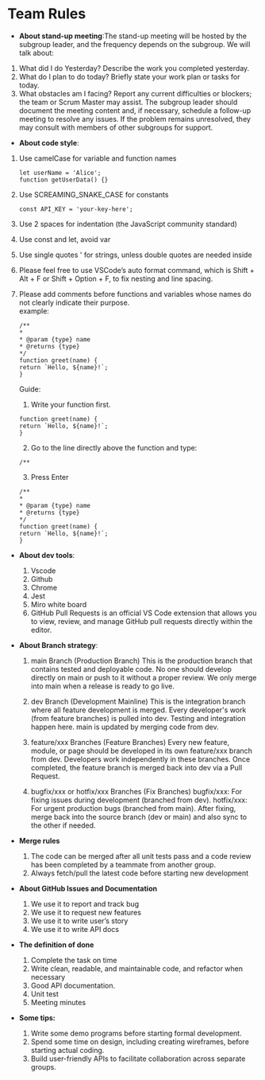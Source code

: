 # Team Rules
- **About stand-up meeting**:The stand-up meeting will be hosted by the subgroup leader, and the frequency depends on the subgroup. 
We will talk about:
1. What did I do Yesterday? Describe the work you completed yesterday.
2. What do I plan to do today? Briefly state your work plan or tasks for today.
3. What obstacles am I facing? Report any current difficulties or blockers; the team or Scrum Master may assist.
The subgroup leader should document the meeting content and, if necessary, schedule a follow-up meeting to resolve any issues. If the problem remains unresolved, they may consult with members of other subgroups for support.
- **About code style**:
1. Use camelCase for variable and function names
    ```
    let userName = 'Alice';
    function getUserData() {}
    ```

2. Use SCREAMING_SNAKE_CASE for constants
    ```
    const API_KEY = 'your-key-here';
    ```

3. Use 2 spaces for indentation (the JavaScript community standard)

4. Use const and let, avoid var

5. Use single quotes ' for strings, unless double quotes are needed inside

6. Please feel free to use VSCode’s auto format command, which is Shift + Alt + F or Shift + Option + F, to fix nesting and line spacing.

7. Please add comments before functions and variables whose names do not clearly indicate their purpose.  
   example:  
    ```
    /**
    * 
    * @param {type} name 
    * @returns {type}
    */
    function greet(name) {
    return `Hello, ${name}!`;
    }
    ```
    Guide:  
    1. Write your function first.  
    ```
    function greet(name) {  
    return `Hello, ${name}!`;
    }
    ```   
    2. Go to the line directly above the function and type:
    ```
    /**
    ``` 
    3. Press Enter
    ```
    /**
    * 
    * @param {type} name 
    * @returns {type}
    */
    function greet(name) {
    return `Hello, ${name}!`;
    }

    ```

  - **About dev tools**:
    1. Vscode
    2. Github
    3. Chrome
    4. Jest
    5. Miro white board
    6. GitHub Pull Requests is an official VS Code extension that allows you to view, review, and manage GitHub pull requests directly within the editor.
- **About Branch strategy**:
  1. main Branch (Production Branch)
This is the production branch that contains tested and deployable code.
No one should develop directly on main or push to it without a proper review.
We only merge into main when a release is ready to go live.

  1. dev Branch (Development Mainline)
This is the integration branch where all feature development is merged.
Every developer's work (from feature branches) is pulled into dev.
Testing and integration happen here.
main is updated by merging code from dev.

  1. feature/xxx Branches (Feature Branches)
Every new feature, module, or page should be developed in its own feature/xxx branch from dev.
Developers work independently in these branches.
Once completed, the feature branch is merged back into dev via a Pull Request.

  1. bugfix/xxx or hotfix/xxx Branches (Fix Branches)
bugfix/xxx: For fixing issues during development (branched from dev).
hotfix/xxx: For urgent production bugs (branched from main).
After fixing, merge back into the source branch (dev or main) and also sync to the other if needed.

-  **Merge rules**
   1. The code can be merged after all unit tests pass and a code review has been completed by a teammate from another group.
   2. Always fetch/pull the latest code before starting new development
- **About GitHub Issues and Documentation**
    1. We use it to report and track bug
    2. We use it to request new features
    3. We use it to write user’s story
    4. We use it to write API docs
   
- **The definition of done**
  1. Complete the task on time
  2. Write clean, readable, and maintainable code, and refactor when necessary
  3. Good API documentation.
  4. Unit test
  5. Meeting minutes

- **Some tips:**
  1. Write some demo programs before starting formal development.
  2. Spend some time on design, including creating wireframes, before starting actual coding.
  3. Build user-friendly APIs to facilitate collaboration across separate groups.







